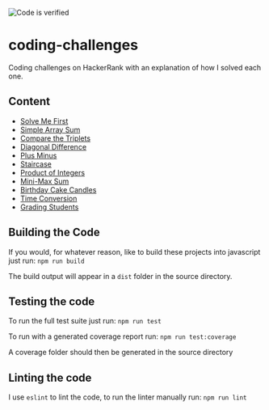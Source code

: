 ![Code is verified](https://github.com/jamesnixon197/coding-challenges/workflows/Code%20verification/badge.svg?branch=main)

# coding-challenges
Coding challenges on HackerRank with an explanation of how I solved each one.

## Content
- [Solve Me First](https://github.com/jamesnixon197/coding-challenges/blob/main/challenges/solve-me-first)
- [Simple Array Sum](https://github.com/jamesnixon197/coding-challenges/blob/main/challenges/simple-array-sum)
- [Compare the Triplets](https://github.com/jamesnixon197/coding-challenges/blob/main/challenges/compare-the-triplets)
- [Diagonal Difference](https://github.com/jamesnixon197/coding-challenges/blob/main/challenges/diagonal-difference)
- [Plus Minus](https://github.com/jamesnixon197/coding-challenges/blob/main/challenges/plus-minus)
- [Staircase](https://github.com/jamesnixon197/coding-challenges/blob/main/challenges/staircase)
- [Product of Integers](https://github.com/jamesnixon197/coding-challenges/blob/main/challenges/product-of-integers)
- [Mini-Max Sum](https://github.com/jamesnixon197/coding-challenges/blob/main/challenges/mini-max-sum)
- [Birthday Cake Candles](https://github.com/jamesnixon197/coding-challenges/blob/main/challenges/birthday-cake-candles)
- [Time Conversion](https://github.com/jamesnixon197/coding-challenges/blob/main/challenges/time-conversion)
- [Grading Students](https://github.com/jamesnixon197/coding-challenges/blob/main/challenges/grading-students)

## Building the Code

If you would, for whatever reason, like to build these projects into javascript just run:
`npm run build`

The build output will appear in a `dist` folder in the source directory.

## Testing the code

To run the full test suite just run:
`npm run test`

To run with a generated coverage report run:
`npm run test:coverage`

A coverage folder should then be generated in the source directory

## Linting the code

I use `eslint` to lint the code, to run the linter manually run:
`npm run lint`

